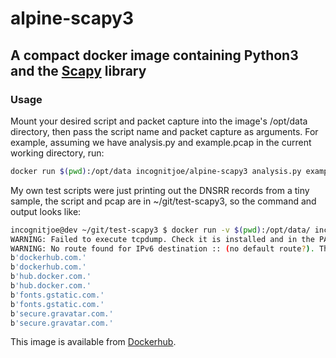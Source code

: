 # alpine-scapy3

## A compact docker image containing Python3 and the [Scapy](http://www.secdev.org/projects/scapy/) library

### Usage

Mount your desired script and packet capture into the image's /opt/data directory, then pass the script name and packet capture as arguments.
For example, assuming we have analysis.py and example.pcap in the current working directory, run:
```bash
docker run $(pwd):/opt/data incognitjoe/alpine-scapy3 analysis.py example.pcap
```

My own test scripts were just printing out the DNSRR records from a tiny sample, the script and pcap are in ~/git/test-scapy3, so the command and 
output looks like:
```bash
incognitjoe@dev ~/git/test-scapy3 $ docker run -v $(pwd):/opt/data/ incognitjoe/alpine-scapy3 analysis.py example.pcap
WARNING: Failed to execute tcpdump. Check it is installed and in the PATH
WARNING: No route found for IPv6 destination :: (no default route?). This affects only IPv6
b'dockerhub.com.'
b'dockerhub.com.'
b'hub.docker.com.'
b'hub.docker.com.'
b'fonts.gstatic.com.'
b'fonts.gstatic.com.'
b'secure.gravatar.com.'
b'secure.gravatar.com.'
```

This image is available from [Dockerhub](https://hub.docker.com/r/incognitjoe/alpine-scapy3/).
